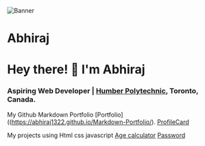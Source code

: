 ![Banner](./DALL·E-2024-10-27-11.29.jpg)
# Abhiraj
# Hey there! 👋 I'm Abhiraj

### Aspiring Web Developer | [Humber Polytechnic](https://humber.ca/), Toronto, Canada.


My Github Markdown Portfolio [Portfolio]((https://abhiraj1322.github.io/Markdown-Portfolio/).
                            [ProfileCard](https://lnkd.in/exGgwa7B)

My projects using Html css javascript  [Age calculator]( https://lnkd.in/euhKanDG) [Password]( https://lnkd.in/euhKanDG)
                                          
